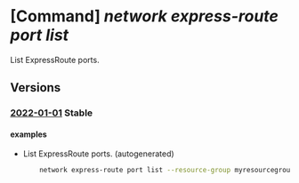 # [Command] _network express-route port list_

List ExpressRoute ports.

## Versions

### [2022-01-01](/Resources/mgmt-plane/L3N1YnNjcmlwdGlvbnMve30vcHJvdmlkZXJzL21pY3Jvc29mdC5uZXR3b3JrL2V4cHJlc3Nyb3V0ZXBvcnRz/2022-01-01.xml) **Stable**

<!-- mgmt-plane /subscriptions/{}/providers/microsoft.network/expressrouteports 2022-01-01 -->
<!-- mgmt-plane /subscriptions/{}/resourcegroups/{}/providers/microsoft.network/expressrouteports 2022-01-01 -->

#### examples

- List ExpressRoute ports. (autogenerated)
    ```bash
        network express-route port list --resource-group myresourcegroup
    ```
